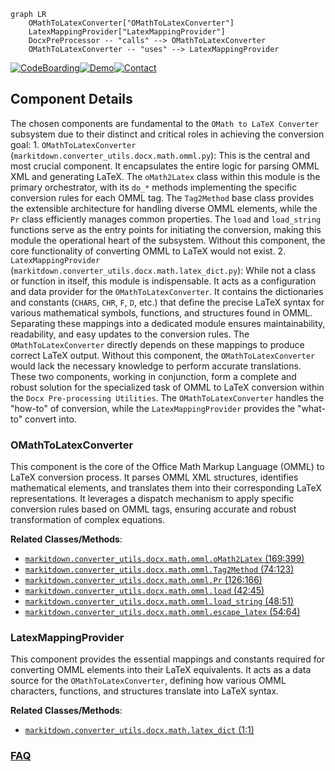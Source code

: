 ```mermaid
graph LR
    OMathToLatexConverter["OMathToLatexConverter"]
    LatexMappingProvider["LatexMappingProvider"]
    DocxPreProcessor -- "calls" --> OMathToLatexConverter
    OMathToLatexConverter -- "uses" --> LatexMappingProvider
```
[![CodeBoarding](https://img.shields.io/badge/Generated%20by-CodeBoarding-9cf?style=flat-square)](https://github.com/CodeBoarding/GeneratedOnBoardings)[![Demo](https://img.shields.io/badge/Try%20our-Demo-blue?style=flat-square)](https://www.codeboarding.org/demo)[![Contact](https://img.shields.io/badge/Contact%20us%20-%20contact@codeboarding.org-lightgrey?style=flat-square)](mailto:contact@codeboarding.org)

## Component Details

The chosen components are fundamental to the `OMath to LaTeX Converter` subsystem due to their distinct and critical roles in achieving the conversion goal: 1. `OMathToLatexConverter` (`markitdown.converter_utils.docx.math.omml.py`): This is the central and most crucial component. It encapsulates the entire logic for parsing OMML XML and generating LaTeX. The `oMath2Latex` class within this module is the primary orchestrator, with its `do_*` methods implementing the specific conversion rules for each OMML tag. The `Tag2Method` base class provides the extensible architecture for handling diverse OMML elements, while the `Pr` class efficiently manages common properties. The `load` and `load_string` functions serve as the entry points for initiating the conversion, making this module the operational heart of the subsystem. Without this component, the core functionality of converting OMML to LaTeX would not exist. 2. `LatexMappingProvider` (`markitdown.converter_utils.docx.math.latex_dict.py`): While not a class or function in itself, this module is indispensable. It acts as a configuration and data provider for the `OMathToLatexConverter`. It contains the dictionaries and constants (`CHARS`, `CHR`, `F`, `D`, etc.) that define the precise LaTeX syntax for various mathematical symbols, functions, and structures found in OMML. Separating these mappings into a dedicated module ensures maintainability, readability, and easy updates to the conversion rules. The `OMathToLatexConverter` directly depends on these mappings to produce correct LaTeX output. Without this component, the `OMathToLatexConverter` would lack the necessary knowledge to perform accurate translations. These two components, working in conjunction, form a complete and robust solution for the specialized task of OMML to LaTeX conversion within the `Docx Pre-processing Utilities`. The `OMathToLatexConverter` handles the "how-to" of conversion, while the `LatexMappingProvider` provides the "what-to" convert into.

### OMathToLatexConverter
This component is the core of the Office Math Markup Language (OMML) to LaTeX conversion process. It parses OMML XML structures, identifies mathematical elements, and translates them into their corresponding LaTeX representations. It leverages a dispatch mechanism to apply specific conversion rules based on OMML tags, ensuring accurate and robust transformation of complex equations.


**Related Classes/Methods**:

- <a href="https://github.com/microsoft/markitdown/blob/master/packages/markitdown/src/markitdown/converter_utils/docx/math/omml.py#L169-L399" target="_blank" rel="noopener noreferrer">`markitdown.converter_utils.docx.math.omml.oMath2Latex` (169:399)</a>
- <a href="https://github.com/microsoft/markitdown/blob/master/packages/markitdown/src/markitdown/converter_utils/docx/math/omml.py#L74-L123" target="_blank" rel="noopener noreferrer">`markitdown.converter_utils.docx.math.omml.Tag2Method` (74:123)</a>
- <a href="https://github.com/microsoft/markitdown/blob/master/packages/markitdown/src/markitdown/converter_utils/docx/math/omml.py#L126-L166" target="_blank" rel="noopener noreferrer">`markitdown.converter_utils.docx.math.omml.Pr` (126:166)</a>
- <a href="https://github.com/microsoft/markitdown/blob/master/packages/markitdown/src/markitdown/converter_utils/docx/math/omml.py#L42-L45" target="_blank" rel="noopener noreferrer">`markitdown.converter_utils.docx.math.omml.load` (42:45)</a>
- <a href="https://github.com/microsoft/markitdown/blob/master/packages/markitdown/src/markitdown/converter_utils/docx/math/omml.py#L48-L51" target="_blank" rel="noopener noreferrer">`markitdown.converter_utils.docx.math.omml.load_string` (48:51)</a>
- <a href="https://github.com/microsoft/markitdown/blob/master/packages/markitdown/src/markitdown/converter_utils/docx/math/omml.py#L54-L64" target="_blank" rel="noopener noreferrer">`markitdown.converter_utils.docx.math.omml.escape_latex` (54:64)</a>


### LatexMappingProvider
This component provides the essential mappings and constants required for converting OMML elements into their LaTeX equivalents. It acts as a data source for the `OMathToLatexConverter`, defining how various OMML characters, functions, and structures translate into LaTeX syntax.


**Related Classes/Methods**:

- <a href="https://github.com/microsoft/markitdown/blob/master/packages/markitdown/src/markitdown/converter_utils/docx/math/latex_dict.py#L1-L1" target="_blank" rel="noopener noreferrer">`markitdown.converter_utils.docx.math.latex_dict` (1:1)</a>




### [FAQ](https://github.com/CodeBoarding/GeneratedOnBoardings/tree/main?tab=readme-ov-file#faq)